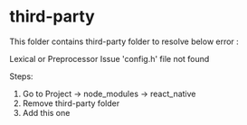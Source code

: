 # third-party

This folder contains third-party folder to resolve below error :

Lexical or Preprocessor Issue
'config.h' file not found

Steps:
1. Go to Project -> node_modules -> react_native
2. Remove third-party folder 
3. Add this one

